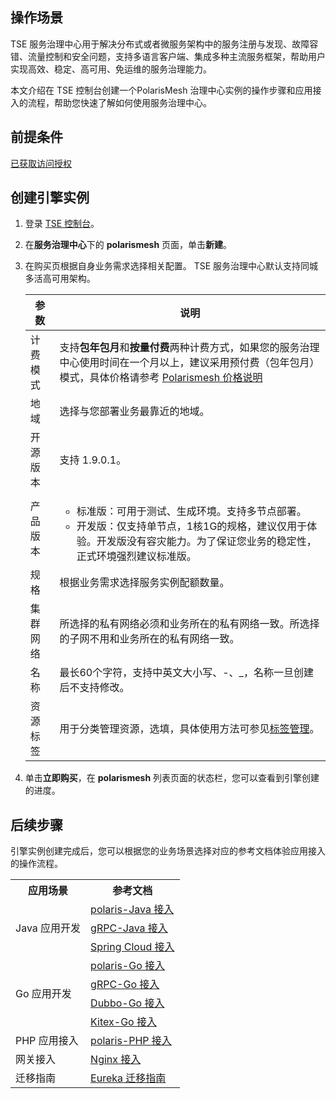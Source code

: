 ## 操作场景

TSE 服务治理中心用于解决分布式或者微服务架构中的服务注册与发现、故障容错、流量控制和安全问题，支持多语言客户端、集成多种主流服务框架，帮助用户实现高效、稳定、高可用、免运维的服务治理能力。

本文介绍在 TSE 控制台创建一个PolarisMesh 治理中心实例的操作步骤和应用接入的流程，帮助您快速了解如何使用服务治理中心。



## 前提条件

[已获取访问授权]()



## 创建引擎实例

1. 登录 [TSE 控制台](https://console.cloud.tencent.com/tse)。

2. 在**服务治理中心**下的 **polarismesh** 页面，单击**新建**。

3. 在购买页根据自身业务需求选择相关配置。
   <dx-alert infotype="explain" title="">
     TSE 服务治理中心默认支持同城多活高可用架构。
     </dx-alert>  

   <table>
   <thead>
   <tr>
   <th>参数</th>
   <th>说明</th>
   </tr>
   </thead>
   <tbody><tr>
   <td>计费模式</td>
     <td>支持<b>包年包月</b>和<b>按量付费</b>两种计费方式，如果您的服务治理中心使用时间在一个月以上，建议采用预付费（包年包月）模式，具体价格请参考 <a href="https://cloud.tencent.com/document/product/1364/75671">Polarismesh 价格说明</a></td>
   </tr>
   <tr>
   <td>地域</td>
   <td>选择与您部署业务最靠近的地域。</td>
   </tr>
   <tr>
   <td>开源版本</td>
   <td>支持 1.9.0.1。</td>
   </tr>
   <tr>
   <td>产品版本</td>
   <td><ul><li>标准版：可用于测试、生成环境。支持多节点部署。</li>
   <li>开发版：仅支持单节点，1核1G的规格，建议仅用于体验。开发版没有容灾能力。为了保证您业务的稳定性，正式环境强烈建议标准版。</li></ul></td>
   </tr>
   <tr>
   <td>规格</td>
   <td>根据业务需求选择服务实例配额数量。</td>
   </tr>
   <tr>
   <td>集群网络</td>
   <td>所选择的私有网络必须和业务所在的私有网络一致。所选择的子网不用和业务所在的私有网络一致。</td>
   </tr>
   <tr>
   <td>名称</td>
   <td>最长60个字符，支持中英文大小写、-、_，名称一旦创建后不支持修改。</td>
   </tr>
   <tr>
   <td>资源标签</td>
   <td>用于分类管理资源，选填，具体使用方法可参见<a href="https://cloud.tencent.com/document/product/1364/74387">标签管理</a>。</td>
   </tr>
   </tbody></table>

4. 单击**立即购买**，在 **polarismesh** 列表页面的状态栏，您可以查看到引擎创建的进度。



## 后续步骤

引擎实例创建完成后，您可以根据您的业务场景选择对应的参考文档体验应用接入的操作流程。

<table>
<tr>
<th>应用场景</th>
<th>参考文档</th>
</tr>
<tr>
<td rowspan="3">Java 应用开发</td>
<td><a href="https://cloud.tencent.com/document/product/1364/66652">polaris-Java 接入 </a></td>
</tr>
<tr>
<td><a href="https://cloud.tencent.com/document/product/1364/66658">gRPC-Java 接入 </a></td>
</tr>
<tr>
<td><a href="https://cloud.tencent.com/document/product/1364/66655"> Spring Cloud 接入 </a></td>
</tr>
<tr>
<td rowspan="4">Go 应用开发</td>
<td><a href="https://cloud.tencent.com/document/product/1364/66653">polaris-Go 接入 </a></td>
</tr>
<tr>
<td><a href="https://cloud.tencent.com/document/product/1364/66656">gRPC-Go 接入 </a></td>
</tr>
<tr>
<td><a href="https://cloud.tencent.com/document/product/1364/66655"> Dubbo-Go 接入 </a></td>
</tr>
<tr>
<td><a href="https://cloud.tencent.com/document/product/1364/72008"> Kitex-Go 接入 </a></td>
</tr>
<tr>
<td>PHP 应用接入</td>
<td><a href="https://cloud.tencent.com/document/product/1364/66654"> polaris-PHP 接入 </a></td>
</tr>
<tr>
<td>网关接入</td>
<td><a href="https://cloud.tencent.com/document/product/1364/68143"> Nginx 接入 </a></td>
</tr>
<tr>
<td>迁移指南</td>
<td><a href="https://cloud.tencent.com/document/product/1364/70567"> Eureka 迁移指南</a></td>
</tr>
</table>
